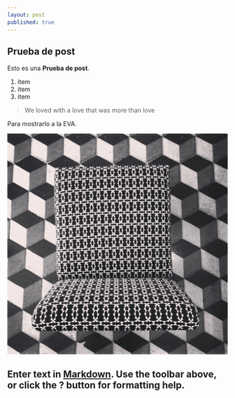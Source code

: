 ```yaml
---
layout: post
published: true
---
```


## Prueba de post

Esto es una **Prueba de post**.

1. item
2. item
3. item


> We loved with a love that was more than love


Para mostrarlo a la EVA.

![IMG_5430.JPG](images/IMG_5430.JPG)

Enter text in [Markdown](http://daringfireball.net/projects/markdown/). Use the toolbar above, or click the **?** button for formatting help.
-
